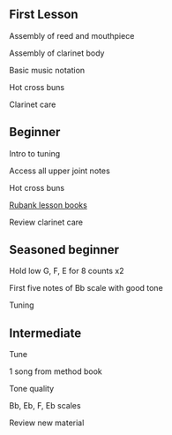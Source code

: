 ## First Lesson

Assembly of reed and mouthpiece

Assembly of clarinet body

Basic music notation

Hot cross buns

Clarinet care

## Beginner

Intro to tuning

Access all upper joint notes

Hot cross buns

[Rubank lesson books](https://www.amazon.com/Rubank-Elementary-Clarinet-Educational-Library/dp/1423444787/ref=sr_1_1?crid=2PUS2AB1JXCP0&keywords=rubank+elementary+method+for+clarinet&qid=1669154513&sprefix=clarinet+eleme%2Caps%2C294&sr=8-1)

Review clarinet care

## Seasoned beginner

Hold low G, F, E for 8 counts x2

First five notes of Bb scale with good tone

Tuning

## Intermediate

Tune

1 song from method book

Tone quality

Bb, Eb, F, Eb scales

Review new material
